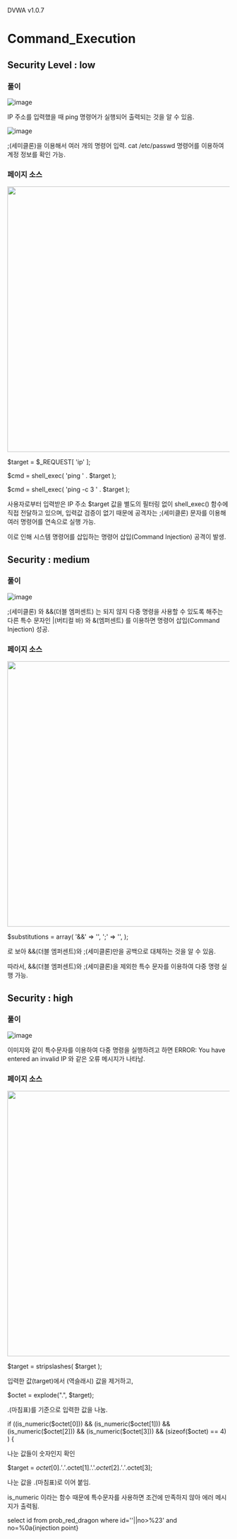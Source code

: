 
DVWA v1.0.7

# Command_Execution

## Security Level : low

### 풀이

![image](https://github.com/user-attachments/assets/2a842393-5cd1-4c5e-99f4-76f68f0a20f6)

IP 주소를 입력했을 때 ping 명령어가 실행되어 출력되는 것을 알 수 있음.

![image](https://github.com/user-attachments/assets/df6497e8-c419-40ee-9d64-1a9886a7953e)

;(세미클론)을 이용해서 여러 개의 명령어 입력. cat /etc/passwd 명령어를 이용하여 계정 정보를 확인 가능.

### 페이지 소스

<img src="https://github.com/user-attachments/assets/7cad35e4-ab19-409d-ac8b-2a18ebbcc27c" width=600>

$target = $_REQUEST[ 'ip' ];

$cmd = shell_exec( 'ping  ' . $target );

$cmd = shell_exec( 'ping  -c 3 ' . $target );

사용자로부터 입력받은 IP 주소 $target 값을 별도의 필터링 없이 shell_exec() 함수에 직접 전달하고 있으며, 입력값 검증이 없기 때문에 공격자는 ;(세미클론) 문자를 이용해 여러 명령어를 연속으로 실행 가능.  

이로 인해 시스템 명령어를 삽입하는 명령어 삽입(Command Injection) 공격이 발생.  

## Security : medium

### 풀이

![image](https://github.com/user-attachments/assets/1dc7c001-222e-42b0-b36e-d7963cd794b8)

;(세미클론) 와 &&(더블 엠퍼센트) 는 되지 않지 다중 명령을 사용할 수 있도록 해주는 다른 특수 문자인 |(버티컬 바) 와 &(엠퍼센트) 를 이용하면 명령어 삽입(Command Injection) 성공.

### 페이지 소스

<img src=https://github.com/user-attachments/assets/a91ed6a9-8a1e-4535-a171-cf84d2aa77da width=600>

$substitutions = array(
        '&&' => '',
        ';' => '',
    );

로 보아 &&(더블 엠퍼센트)와 ;(세미클론)만을 공백으로 대체하는 것을 알 수 있음.  

따라서, &&(더블 엠퍼센트)와 ;(세미클론)을 제외한 특수 문자를 이용하여 다중 명령 실행 가능.

## Security : high

### 풀이

![image](https://github.com/user-attachments/assets/cef3ec15-cbdc-4d57-956e-6b8c412208cc)

이미지와 같이 특수문자를 이용하여 다중 명령을 실행하려고 하면 ERROR: You have entered an invalid IP 와 같은 오류 메시지가 나타남.

### 페이지 소스

<img src=https://github.com/user-attachments/assets/13ffe219-aef0-4b78-bc0b-7b2c1d513999 width=600>

$target = stripslashes( $target );

입력한 값(target)에서 \(역슬래시) 값을 제거하고,  

$octet = explode(".", $target);  

.(마침표)를 기준으로 입력한 값을 나눔.  

if ((is_numeric($octet[0])) && (is_numeric($octet[1])) && (is_numeric($octet[2])) && (is_numeric($octet[3])) && (sizeof($octet) == 4)  ) {   

나눈 값들이 숫자인지 확인  

$target = $octet[0].'.'.$octet[1].'.'.$octet[2].'.'.$octet[3];  

나눈 값을 .(마침표)로 이어 붙임.  

is_numeric 이라는 함수 때문에 특수문자를 사용하면 조건에 만족하지 않아 에러 메시지가 출력됨.


select id from prob_red_dragon where id=''||no>%23' and no=%0a{injection point}
